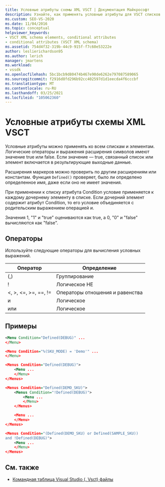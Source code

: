 ```yaml
---
title: Условные атрибуты схемы XML VSCT | Документация Майкрософт
description: Узнайте, как применять условные атрибуты для VSCT списков и элементов XML-схемы. Атрибуты оцениваются как true или false, контролируя результирующие выходные данные.
ms.custom: SEO-VS-2020
ms.date: 11/04/2016
ms.topic: conceptual
helpviewer_keywords:
- VSCT XML schema elements, conditional attributes
- conditional attributes (VSCT XML schema)
ms.assetid: 754d4f32-319b-44c9-915f-f7c60e53222e
author: leslierichardson95
ms.author: lerich
manager: jmartens
ms.workload:
- vssdk
ms.openlocfilehash: 5bc1bcb9d80474b467e90de6262e797087589065
ms.sourcegitcommit: f2916d8fd296b92cc402597d1d1eecda4f6cccbf
ms.translationtype: MT
ms.contentlocale: ru-RU
ms.lasthandoff: 03/25/2021
ms.locfileid: "105062360"
---
```

# <a name="vsct-xml-schema-conditional-attributes"></a>Условные атрибуты схемы XML VSCT
Условные атрибуты можно применять ко всем спискам и элементам. Логические операторы и выражения расширения символов имеют значение true или false. Если значение — true, связанный список или элемент включается в результирующие выходные данные.

 Расширения маркеров можно проверить по другим расширениям или константам. Функция `Defined()` проверяет, было ли определено определенное имя, даже если оно не имеет значения.

 При применении к списку атрибута Condition условие применяется к каждому дочернему элементу в списке. Если дочерний элемент содержит атрибут Condition, то его условие объединяется с родительским выражением операцией и.

 Значения 1, "1" и "true" оцениваются как true, а 0, "0" и "false" вычисляются как "false".

## <a name="operators"></a>Операторы
 Используйте следующие операторы для вычисления условных выражений.

|Оператор|Определение|
|--------------|----------------|
|(,)|Группирование|
|!|Логическое НЕ|
|\<, >, \<=, >=, ==, !=|Операторы отношения и равенства|
|и|Логическое|
|или|Логическое|

## <a name="examples"></a>Примеры

```xml
<Menu Condition="Defined(DEBUG)" ...
</Menu>

<Menu Condition="%(SKU_MODE) = 'Demo'" ...
</Menu>

<Menus Condition="Defined(DEBUG)">
    <Menu ...
    </Menu>
</Menus>

<Menus Condition="Defined(DEMO_SKU)">
    <Menus Condition="!Defined(DEBUG)">
        <Menu ...
        </Menu>
    </Menus>

    <Menu ...
    </Menu>
</Menus>

<Menus Condition="(Defined(DEMO_SKU) or Defined(SAMPLE_SKU))
and !Defined(DEBUG)">
    <Menu ...
    </Menu>
</Menus>
```

## <a name="see-also"></a>См. также
- [Командная таблица Visual Studio (. Vsct) файлы](../extensibility/internals/visual-studio-command-table-dot-vsct-files.md)
